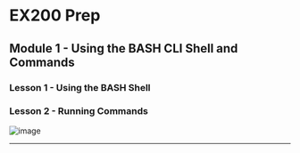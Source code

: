 # EX200 Prep

## Module 1 - Using the BASH CLI Shell and Commands
### Lesson 1 - Using the BASH Shell
### Lesson 2 - Running Commands

![image](https://user-images.githubusercontent.com/36435980/143947048-75d4e7b0-3f09-40a8-aaa3-af967b1e1b62.png)

*****
